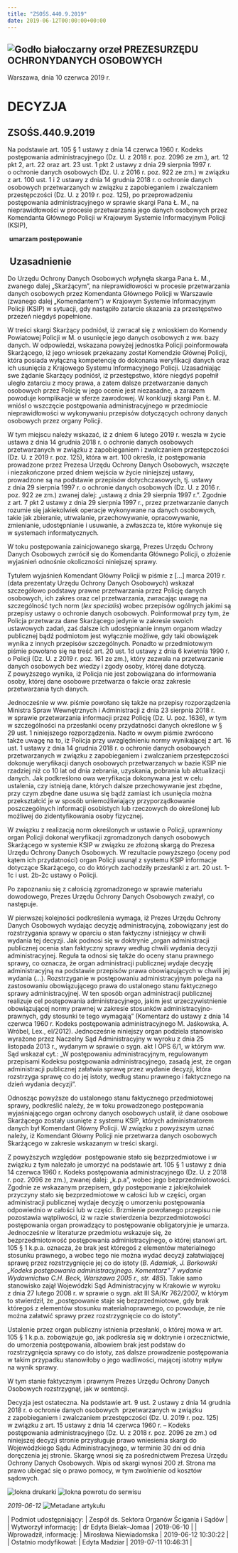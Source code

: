 ```yaml
---
title: "ZSOŚS.440.9.2019"
date: 2019-06-12T00:00:00+00:00
---
```



![Godło białoczarny orzeł](/bundles/app/img/orzeł2.png)
PREZESURZĘDU OCHRONYDANYCH OSOBOWYCH
------------------------------------




 Warszawa, dnia 10
 czerwca
 2019 r.
 


 DECYZJA
=========


ZSOŚS.440.9.2019
----------------



Na podstawie art. 105 § 1 ustawy z dnia 14 czerwca 1960 r. Kodeks postępowania administracyjnego (Dz. U. z 2018 r. poz. 2096 ze zm.), art. 12 pkt 2, art. 22 oraz art. 23 ust. 1 pkt 2 ustawy z dnia 29 sierpnia 1997 r. o ochronie danych osobowych (Dz. U. z 2016 r. poz. 922 ze zm.) w związku z art. 100 ust. 1 i 2 ustawy z dnia 14 grudnia 2018 r. o ochronie danych osobowych przetwarzanych w związku z zapobieganiem i zwalczaniem przestępczości (Dz. U. z 2019 r. poz. 125), po przeprowadzeniu postępowania administracyjnego w sprawie skargi Pana Ł. M., na nieprawidłowości w procesie przetwarzania jego danych osobowych przez Komendanta Głównego Policji w Krajowym Systemie Informacyjnym Policji (KSIP),


 **umarzam postępowanie**


 **Uzasadnienie**
-----------------



Do Urzędu Ochrony Danych Osobowych wpłynęła skarga Pana Ł. M., zwanego dalej „Skarżącym”, na nieprawidłowości w procesie przetwarzania danych osobowych przez Komendanta Głównego Policji w Warszawie (zwanego dalej „Komendantem”) w Krajowym Systemie Informacyjnym Policji (KSIP) w sytuacji, gdy nastąpiło zatarcie skazania za przestępstwo przezeń niegdyś popełnione.


W treści skargi Skarżący podniósł, iż zwracał się z wnioskiem do Komendy Powiatowej Policji w M. o usunięcie jego danych osobowych z ww. bazy danych. W odpowiedzi, wskazana powyżej jednostka Policji poinformowała Skarżącego, iż jego wniosek przekazany został Komendzie Głównej Policji, która posiada wyłączną kompetencję do dokonania weryfikacji danych oraz ich usunięcia z Krajowego Systemu Informacyjnego Policji. Uzasadniając swe żądanie Skarżący podniósł, iż przestępstwo, które niegdyś popełnił uległo zatarciu z mocy prawa, a zatem dalsze przetwarzanie danych osobowych przez Policję w jego ocenie jest niezasadne, a zarazem powoduje komplikacje w sferze zawodowej. W konkluzji skargi Pan Ł. M. wniósł o wszczęcie postępowania administracyjnego w przedmiocie nieprawidłowości w wykonywaniu przepisów dotyczących ochrony danych osobowych przez organy Policji.  



W tym miejscu należy wskazać, iż z dniem 6 lutego 2019 r. weszła w życie ustawa z dnia 14 grudnia 2018 r. o ochronie danych osobowych przetwarzanych w związku z zapobieganiem i zwalczaniem przestępczości (Dz. U. z 2019 r. poz. 125), która w art. 100 określa, iż postępowania prowadzone przez Prezesa Urzędu Ochrony Danych Osobowych, wszczęte i niezakończone przed dniem wejścia w życie niniejszej ustawy, prowadzone są na podstawie przepisów dotychczasowych, tj. ustawy z dnia 29 sierpnia 1997 r. o ochronie danych osobowych (Dz. U. z 2016 r. poz. 922 ze zm.) zwanej dalej: „ustawą z dnia 29 sierpnia 1997 r.”. Zgodnie z art. 7 pkt 2 ustawy z dnia 29 sierpnia 1997 r., przez przetwarzanie danych rozumie się jakiekolwiek operacje wykonywane na danych osobowych, takie jak zbieranie, utrwalanie, przechowywanie, opracowywanie, zmienianie, udostępnianie i usuwanie, a zwłaszcza te, które wykonuje się w systemach informatycznych.


W toku postępowania zainicjowanego skargą, Prezes Urzędu Ochrony Danych Osobowych zwrócił się do Komendanta Głównego Policji, o złożenie wyjaśnień odnośnie okoliczności niniejszej sprawy.


Tytułem wyjaśnień Komendant Główny Policji w piśmie z [...] marca 2019 r. (data prezentaty Urzędu Ochrony Danych Osobowych) wskazał szczegółowo podstawy prawne przetwarzania przez Policję danych osobowych, ich zakres oraz cel przetwarzania, zwracając uwagę na szczególność tych norm (*lex specialis*) wobec przepisów ogólnych jakimi są przepisy ustawy o ochronie danych osobowych. Poinformował przy tym, że Policja przetwarza dane Skarżącego jedynie w zakresie swoich ustawowych zadań, zaś dalsze ich udostępnianie innym organom władzy publicznej bądź podmiotom jest wyłącznie możliwe, gdy taki obowiązek wynika z innych przepisów szczególnych. Ponadto w przedmiotowym piśmie powołano się na treść art. 20 ust. 1d ustawy z dnia 6 kwietnia 1990 r. o Policji (Dz. U. z 2019 r. poz. 161 ze zm.), który zezwala na przetwarzanie danych osobowych bez wiedzy i zgody osoby, której dane dotyczą. Z powyższego wynika, iż Policja nie jest zobowiązana do informowania osoby, której dane osobowe przetwarza o fakcie oraz zakresie przetwarzania tych danych. 


Jednocześnie w ww. piśmie powołano się także na przepisy rozporządzenia Ministra Spraw Wewnętrznych i Administracji z dnia 23 sierpnia 2018 r. w sprawie przetwarzania informacji przez Policję (Dz. U. poz. 1636), w tym w szczególności na przesłanki oceny przydatności danych określone w § 29 ust. 1 niniejszego rozporządzenia. Nadto w owym piśmie zwrócono także uwagę na to, iż Policja przy uwzględnieniu normy wynikającej z art. 16 ust. 1 ustawy z dnia 14 grudnia 2018 r. o ochronie danych osobowych przetwarzanych w związku z zapobieganiem i zwalczaniem przestępczości dokonuje weryfikacji danych osobowych przetwarzanych w bazie KSIP nie rzadziej niż co 10 lat od dnia zebrania, uzyskania, pobrania lub aktualizacji danych. Jak podkreślono owa weryfikacja dokonywana jest w celu ustalenia, czy istnieją dane, których dalsze przechowywanie jest zbędne, przy czym zbędne dane usuwa się bądź zamiast ich usunięcia można przekształcić je w sposób uniemożliwiający przyporządkowanie poszczególnych informacji osobistych lub rzeczowych do określonej lub możliwej do zidentyfikowania osoby fizycznej.


W związku z realizacją norm określonych w ustawie o Policji, uprawniony organ Policji dokonał weryfikacji zgromadzonych danych osobowych Skarżącego w systemie KSIP w związku ze złożoną skargą do Prezesa Urzędu Ochrony Danych Osobowych. W rezultacie powyższego (oceny pod kątem ich przydatności) organ Policji usunął z systemu KSIP informacje dotyczące Skarżącego, co do których zachodziły przesłanki z art. 20 ust. 1-1c i ust. 2b-2c ustawy o Policji.


Po zapoznaniu się z całością zgromadzonego w sprawie materiału dowodowego, Prezes Urzędu Ochrony Danych Osobowych zważył, co następuje.


W pierwszej kolejności podkreślenia wymaga, iż Prezes Urzędu Ochrony Danych Osobowych wydając decyzję administracyjną, zobowiązany jest do rozstrzygania sprawy w oparciu o stan faktyczny istniejący w chwili wydania tej decyzji. Jak podnosi się w doktrynie „organ administracji publicznej ocenia stan faktyczny sprawy według chwili wydania decyzji administracyjnej. Reguła ta odnosi się także do oceny stanu prawnego sprawy, co oznacza, że organ administracji publicznej wydaje decyzję administracyjną na podstawie przepisów prawa obowiązujących w chwili jej wydania (…). Rozstrzyganie w postępowaniu administracyjnym polega na zastosowaniu obowiązującego prawa do ustalonego stanu faktycznego sprawy administracyjnej. W ten sposób organ administracji publicznej realizuje cel postępowania administracyjnego, jakim jest urzeczywistnienie obowiązującej normy prawnej w zakresie stosunków administracyjno-prawnych, gdy stosunki te tego wymagają” (Komentarz do ustawy z dnia 14 czerwca 1960 r. Kodeks postępowania administracyjnego M. Jaśkowska, A. Wróbel, Lex., el/2012). Jednocześnie niniejszy organ podziela stanowisko wyrażone przez Naczelny Sąd Administracyjny w wyroku z dnia 25 listopada 2013 r., wydanym w sprawie o sygn. akt I OPS 6/1, w którym ww. Sąd wskazał cyt.: „W postępowaniu administracyjnym, regulowanym przepisami Kodeksu postępowania administracyjnego, zasadą jest, że organ administracji publicznej załatwia sprawę przez wydanie decyzji, która rozstrzyga sprawę co do jej istoty, według stanu prawnego i faktycznego na dzień wydania decyzji”.


Odnosząc powyższe do ustalonego stanu faktycznego przedmiotowej sprawy, podkreślić należy, że w toku prowadzonego postępowania wyjaśniającego organ ochrony danych osobowych ustalił, iż dane osobowe Skarżącego zostały usunięte z systemu KSIP, których administratorem danych był Komendant Główny Policji. W związku z powyższym uznać należy, iż Komendant Główny Policji nie przetwarza danych osobowych Skarżącego w zakresie wskazanym w treści skargi.                             


Z powyższych względów  postępowanie stało się bezprzedmiotowe i w związku z tym należało je umorzyć na podstawie art. 105 § 1 ustawy z dnia 14 czerwca 1960 r. Kodeks postępowania administracyjnego (Dz. U. z 2018 r. poz. 2096 ze zm.), zwanej dalej: „k.p.a”, wobec jego bezprzedmiotowości. Zgodnie ze wskazanym przepisem, gdy postępowanie z jakiejkolwiek przyczyny stało się bezprzedmiotowe w całości lub w części, organ administracji publicznej wydaje decyzję o umorzeniu postępowania odpowiednio w całości lub w części. Brzmienie powołanego przepisu nie pozostawia wątpliwości, iż w razie stwierdzenia bezprzedmiotowości postępowania organ prowadzący to postępowanie obligatoryjnie je umarza. Jednocześnie w literaturze przedmiotu wskazuje się, że bezprzedmiotowość postępowania administracyjnego, o której stanowi art. 105 § 1 k.p.a. oznacza, że brak jest któregoś z elementów materialnego stosunku prawnego, a wobec tego nie można wydać decyzji załatwiającej sprawę przez rozstrzygnięcie jej co do istoty (*B. Adamiak, J. Borkowski „Kodeks postępowania administracyjnego. Komentarz” 7 wydanie Wydawnictwo C.H. Beck, Warszawa 2005 r., str. 485*). Takie samo stanowisko zajął Wojewódzki Sąd Administracyjny w Krakowie w wyroku z dnia 27 lutego 2008 r. w sprawie o sygn. akt III SA/Kr 762/2007, w którym to stwierdził, że „postępowanie staje się bezprzedmiotowe, gdy brak któregoś z elementów stosunku materialnoprawnego, co powoduje, że nie można załatwić sprawy przez rozstrzygnięcie co do istoty”.


Ustalenie przez organ publiczny istnienia przesłanki, o której mowa w art. 105 § 1 k.p.a. zobowiązuje go, jak podkreśla się w doktrynie i orzecznictwie, do umorzenia postępowania, albowiem brak jest podstaw do rozstrzygnięcia sprawy co do istoty, zaś dalsze prowadzenie postępowania w takim przypadku stanowiłoby o jego wadliwości, mającej istotny wpływ na wynik sprawy.


W tym stanie faktycznym i prawnym Prezes Urzędu Ochrony Danych Osobowych rozstrzygnął, jak w sentencji.


Decyzja jest ostateczna. Na podstawie art. 9 ust. 2 ustawy z dnia 14 grudnia 2018 r. o ochronie danych osobowych  przetwarzanych w związku z zapobieganiem i zwalczaniem przestępczości (Dz. U. 2019 r. poz. 125) w związku z art. 15 ustawy z dnia 14 czerwca 1960 r. – Kodeks postępowania administracyjnego (Dz. U. z 2018 r. poz. 2096 ze zm.) od niniejszej decyzji stronie przysługuje prawo wniesienia skargi do Wojewódzkiego Sądu Administracyjnego, w terminie 30 dni od dnia doręczenia jej stronie. Skargę wnosi się za pośrednictwem Prezesa Urzędu Ochrony Danych Osobowych. Wpis od skargi wynosi 200 zł. Strona ma prawo ubiegać się o prawo pomocy, w tym zwolnienie od kosztów sądowych.



![Iokna drukarki](/bundles/app/img/ico/print.svg "Kliknij aby zobaczyć wersję do wydruku.")
![Iokna powrotu do serwisu](/bundles/app/img/ico/back.svg "Kliknij aby wrócić do normalnej wersji serwisu.")


*2019-06-12*
![Metadane artykułu](/bundles/app/img/metadane-s3.png "Metadane artykułu")




| Podmiot udostępniający: | Zespół ds. Sektora Organów Ścigania i Sądów |
| Wytworzył informację: | dr Edyta Bielak–Jomaa | 2019-06-10 |
| Wprowadził‚ informację: | Mirosława Niewiadomska | 2019-06-12 10:30:22 |
| Ostatnio modyfikował: | Edyta Madziar | 2019-07-11 10:46:31 |


